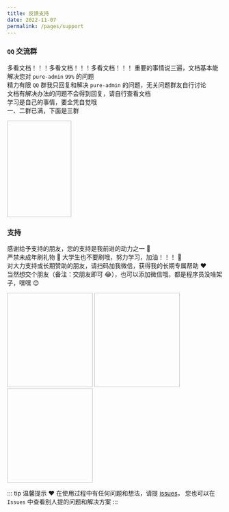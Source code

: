 ```yaml
---
title: 反馈支持
date: 2022-11-07
permalink: /pages/support
---
```


### `QQ` 交流群

多看文档！！！多看文档！！！多看文档！！！ 重要的事情说三遍，文档基本能解决您对 `pure-admin` `99%` 的问题  
精力有限 `QQ` 群我只回复和解决 `pure-admin` 的问题，无关问题群友自行讨论  
文档有解决办法的问题不会得到回复，请自行查看文档  
学习是自己的事情，要全凭自觉哦  
一、二群已满，下面是三群

<img :src="$withBase('/img/support/qq.png')" width="150px" height="225px" />

### 支持

感谢给予支持的朋友，您的支持是我前进的动力之一 🎉  
严禁未成年刷礼物 🎁 大学生也不要刷哦，努力学习，加油！！！ 💪  
对大力支持或长期赞助的朋友，请扫码加我微信，获得我的长期专属帮助 ❤️  
当然想交个朋友（备注：交朋友即可 😂），也可以添加微信哦，都是程序员没啥架子，嘿嘿 😊

<img :src="$withBase('/img/support/addWx.jpg')" width="200px" height="220px" />
<img :src="$withBase('/img/support/wx.jpg')" width="200px" height="220px" style="marginRight:16px" />
<img :src="$withBase('/img/support/ali.jpg')" width="200px" height="220px" />
 
::: tip 温馨提示 ❤️
在使用过程中有任何问题和想法，请提 [issues](https://github.com/xiaoxian521/vue-pure-admin/issues/new/choose)，
您也可以在 `Issues` 中查看别人提的问题和解决方案
:::
